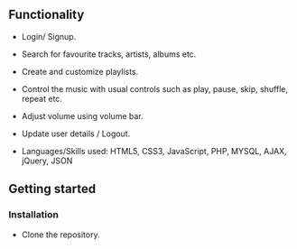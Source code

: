 ## Functionality
- Login/ Signup.
- Search for favourite tracks, artists, albums etc.
- Create and customize playlists.
- Control the music with usual controls such as play, pause, skip, shuffle, repeat etc.
- Adjust volume using volume bar.
- Update user details / Logout.

- Languages/Skills used: HTML5, CSS3, JavaScript, PHP, MYSQL, AJAX, jQuery, JSON

## Getting started

### Installation

- Clone the repository.
